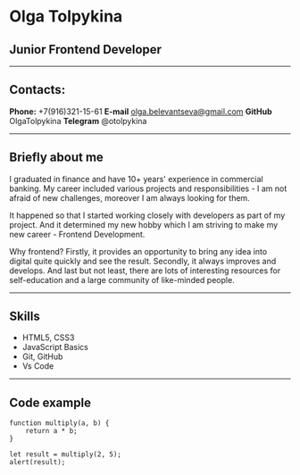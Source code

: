 # Olga Tolpykina
## Junior Frontend Developer

***

## Contacts:

**Phone:** +7(916)321-15-61
**E-mail** olga.belevantseva@gmail.com
**GitHub** OlgaTolpykina
**Telegram** @otolpykina

***

## Briefly about me

I graduated in finance and have 10+ years' experience in commercial banking. My career included various projects and responsibilities - I am not afraid of new challenges, moreover I am always looking for them. 

It happened so that I started working closely with developers as part of my project. And it determined my new hobby which I am striving to make my new career - Frontend Development.

Why frontend? Firstly, it provides an opportunity to bring any idea into digital quite quickly and see the result. Secondly, it always improves and develops. And last but not least, there are lots of interesting resources for self-education and a large community of like-minded people.

***

## Skills

* HTML5, CSS3
* JavaScript Basics
* Git, GitHub
* Vs Code

***

## Code example

```
function multiply(a, b) {
    return a * b;
}

let result = multiply(2, 5);
alert(result);